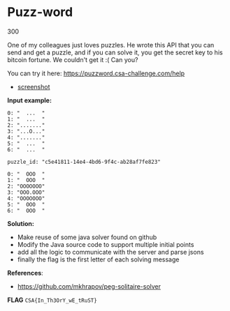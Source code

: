 
# Puzz-word
300

One of my colleagues just loves puzzles.
He wrote this API that you can send and get a puzzle, and if you can solve it, you get the secret key to his bitcoin fortune.
We couldn't get it :(
Can you?

You can try it here:
https://puzzword.csa-challenge.com/help


- [screenshot](../images/puzz-word-help.png?raw=true)

**Input example:**

```
0: "  ...  "
1: "  ...  "
2: "......."
3: "...O..."
4: "......."
5: "  ...  "
6: "  ...  "

puzzle_id: "c5e41811-14e4-4bd6-9f4c-ab28af7fe823"

0: "  OOO  "
1: "  OOO  "
2: "OOOOOOO"
3: "OOO.OOO"
4: "OOOOOOO"
5: "  OOO  "
6: "  OOO  "
```


**Solution:**

- Make reuse of some java solver found on github
- Modify the Java source code to support multiple initial points
- add all the logic to communicate with the server and parse jsons
- finally the flag is the first letter of each solving message


**References**:
- https://github.com/mkhrapov/peg-solitaire-solver

**FLAG** 
 `CSA{In_Th3OrY_wE_tRuST}`


